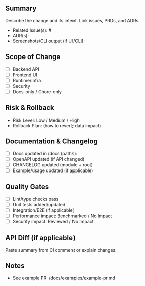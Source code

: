 ## Summary
Describe the change and its intent. Link issues, PRDs, and ADRs.

- Related Issue(s): #
- ADR(s): 
- Screenshots/CLI output (if UI/CLI):

## Scope of Change
- [ ] Backend API
- [ ] Frontend UI
- [ ] Runtime/Infra
- [ ] Security
- [ ] Docs-only / Chore-only

## Risk & Rollback
- Risk Level: Low / Medium / High
- Rollback Plan: (how to revert; data impact)

## Documentation & Changelog
- [ ] Docs updated in /docs (paths): 
- [ ] OpenAPI updated (if API changed)
- [ ] CHANGELOG updated (module + root)
- [ ] Example/usage updated (if applicable)

## Quality Gates
- [ ] Lint/type checks pass
- [ ] Unit tests added/updated
- [ ] Integration/E2E (if applicable)
- [ ] Performance impact: Benchmarked / No Impact
- [ ] Security impact: Reviewed / No Impact

## API Diff (if applicable)
Paste summary from CI comment or explain changes.

## Notes
- See example PR: /docs/examples/example-pr.md

